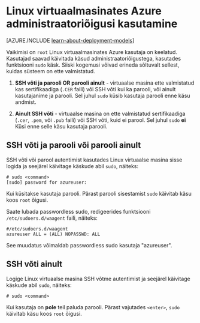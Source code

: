 <properties 
    pageTitle="Kasutage administraatoriõigusi Linuxi | Microsoft Azure'i" 
    description="Saate teada, kuidas kasutada administraatoriõigusi Linux virtuaalse masina Azure." 
    services="virtual-machines-linux" 
    documentationCenter="" 
    authors="szarkos" 
    manager="timlt" 
    editor=""
    tags="azure-service-management,azure-resource-manager" />

<tags 
    ms.service="virtual-machines-linux" 
    ms.workload="infrastructure-services" 
    ms.tgt_pltfrm="vm-linux" 
    ms.devlang="na" 
    ms.topic="article" 
    ms.date="10/17/2016" 
    ms.author="szark"/>


# <a name="using-root-privileges-on-linux-virtual-machines-in-azure"></a>Linux virtuaalmasinates Azure administraatoriõigusi kasutamine

[AZURE.INCLUDE [learn-about-deployment-models](../../includes/learn-about-deployment-models-both-include.md)]

Vaikimisi on `root` Linux virtuaalmasinates Azure kasutaja on keelatud. Kasutajad saavad käivitada käsud administraatoriõigustega, kasutades funktsiooni `sudo` käsk. Siiski kogemusi võivad erineda sõltuvalt sellest, kuidas süsteem on ette valmistatud.

1. **SSH võti ja parooli OR parooli ainult** - virtuaalse masina ette valmistatud kas sertifikaadiga (`.CER` faili) või SSH võti kui ka parooli, või ainult kasutajanime ja parooli. Sel juhul `sudo` küsib kasutaja parooli enne käsu andmist.

2. **Ainult SSH võti** - virtuaalse masina on ette valmistatud sertifikaadiga (`.cer`, `.pem`, või `.pub` faili) või SSH võti, kuid ei parool.  Sel juhul `sudo` **ei** Küsi enne selle käsu kasutaja parooli.


## <a name="ssh-key-and-password-or-password-only"></a>SSH võti ja parooli või parooli ainult

SSH võti või parool autentimist kasutades Linux virtuaalse masina sisse logida ja seejärel käivitage käskude abil `sudo`, näiteks:

    # sudo <command>
    [sudo] password for azureuser:

Kui küsitakse kasutaja parooli. Pärast parooli sisestamist `sudo` käivitab käsu koos `root` õigusi.

Saate lubada passwordless sudo, redigeerides funktsiooni `/etc/sudoers.d/waagent` faili, näiteks:

    #/etc/sudoers.d/waagent
    azureuser ALL = (ALL) NOPASSWD: ALL

See muudatus võimaldab passwordless sudo kasutaja "azureuser".

## <a name="ssh-key-only"></a>SSH võti ainult

Logige Linux virtuaalse masina SSH võtme autentimist ja seejärel käivitage käskude abil `sudo`, näiteks:

    # sudo <command>

Kui kasutaja on **pole** teil paluda parooli. Pärast vajutades `<enter>`, `sudo` käivitab käsu koos `root` õigusi.

 
